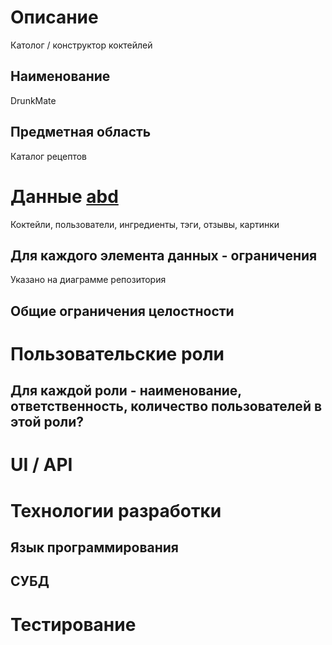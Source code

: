 # Описание 

Католог / конструктор коктейлей

## Наименование

DrunkMate

## Предметная область

Каталог рецептов

# Данные [abd](https://github.com/Rudovich1/DrunkMate/blob/main/DrunkDiagram.drawio)

Коктейли, пользователи, ингредиенты, тэги, отзывы, картинки

## Для каждого элемента данных - ограничения

Указано на диаграмме репозитория

## Общие ограничения целостности
# Пользовательские роли
## Для каждой роли - наименование, ответственность, количество пользователей в этой роли?
# UI / API 
# Технологии разработки
## Язык программирования
## СУБД
# Тестирование
